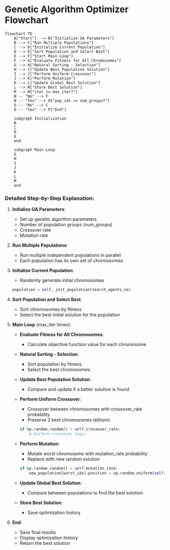 # Genetic Algorithm Optimizer Flowchart

```mermaid
flowchart TD
    A["Start"] --> B["Initialize GA Parameters"]
    B --> C["Run Multiple Populations"]
    C --> D["Initialize Current Population"]
    D --> E["Sort Population and Select Best"]
    E --> F["Start Main Loop"]
    F --> G["Evaluate Fitness for All Chromosomes"]
    G --> H["Natural Sorting - Selection"]
    H --> I["Update Best Population Solution"]
    I --> J["Perform Uniform Crossover"]
    J --> K["Perform Mutation"]
    K --> L["Update Global Best Solution"]
    L --> M["Store Best Solution"]
    M --> N{"iter >= max_iter?"}
    N -- "No" --> F
    N -- "Yes" --> O{"pop_idx >= num_groups?"}
    O -- "No" --> C
    O -- "Yes" --> P["End"]
    
    subgraph Initialization
    B
    C
    D
    E
    end
    
    subgraph Main Loop
    G
    H
    I
    J
    K
    L
    M
    end
```

### Detailed Step-by-Step Explanation:

1. **Initialize GA Parameters**:
   - Set up genetic algorithm parameters
   - Number of population groups (num_groups)
   - Crossover rate
   - Mutation rate

2. **Run Multiple Populations**:
   - Run multiple independent populations in parallel
   - Each population has its own set of chromosomes

3. **Initialize Current Population**:
   - Randomly generate initial chromosomes
   ```python
   population = self._init_population(search_agents_no)
   ```

4. **Sort Population and Select Best**:
   - Sort chromosomes by fitness
   - Select the best initial solution for the population

5. **Main Loop** (max_iter times):
   - **Evaluate Fitness for All Chromosomes**:
     * Calculate objective function value for each chromosome
   
   - **Natural Sorting - Selection**:
     * Sort population by fitness
     * Select the best chromosomes
   
   - **Update Best Population Solution**:
     * Compare and update if a better solution is found
   
   - **Perform Uniform Crossover**:
     * Crossover between chromosomes with crossover_rate probability
     * Preserve 2 best chromosomes (elitism)
     ```python
     if np.random.random() < self.crossover_rate:
         # Uniform crossover logic
     ```
   
   - **Perform Mutation**:
     * Mutate worst chromosome with mutation_rate probability
     * Replace with new random solution
     ```python
     if np.random.random() < self.mutation_rate:
         new_population[worst_idx].position = np.random.uniform(self.lb, self.ub, self.dim)
     ```
   
   - **Update Global Best Solution**:
     * Compare between populations to find the best solution
   
   - **Store Best Solution**:
     * Save optimization history

6. **End**:
   - Save final results
   - Display optimization history
   - Return the best solution